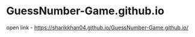 # GuessNumber-Game.github.io


open link - https://sharikkhan04.github.io/GuessNumber-Game.github.io/
